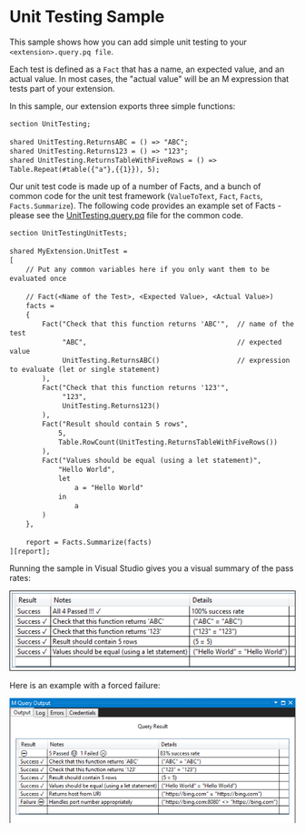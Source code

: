 # Unit Testing Sample
This sample shows how you can add simple unit testing to your `<extension>.query.pq file`. 

Each test is defined as a `Fact` that has a name, an expected value, and an actual value.
In most cases, the "actual value" will be an M expression that tests part of your extension. 

In this sample, our extension exports three simple functions:

```
section UnitTesting;

shared UnitTesting.ReturnsABC = () => "ABC";
shared UnitTesting.Returns123 = () => "123";
shared UnitTesting.ReturnsTableWithFiveRows = () => Table.Repeat(#table({"a"},{{1}}), 5);
```

Our unit test code is made up of a number of Facts, and a bunch of common code for the unit test framework (`ValueToText`, `Fact`, `Facts`, `Facts.Summarize`). The following code provides an example set of Facts - please see the [UnitTesting.query.pq](UnitTesting.query.pq) file for the common code.

```
section UnitTestingUnitTests;

shared MyExtension.UnitTest =
[
    // Put any common variables here if you only want them to be evaluated once

    // Fact(<Name of the Test>, <Expected Value>, <Actual Value>)
    facts =
    {        
        Fact("Check that this function returns 'ABC'",  // name of the test
             "ABC",                                     // expected value
             UnitTesting.ReturnsABC()                   // expression to evaluate (let or single statement)
        ),
        Fact("Check that this function returns '123'",
             "123",                                   
             UnitTesting.Returns123()
        ),
        Fact("Result should contain 5 rows",
            5,
            Table.RowCount(UnitTesting.ReturnsTableWithFiveRows())
        ),
        Fact("Values should be equal (using a let statement)",
            "Hello World",
            let
                a = "Hello World"
            in
                a
        )
    },

    report = Facts.Summarize(facts)
][report];
```

Running the sample in Visual Studio gives you a visual summary of the pass rates:

![unit tests](../../images/unitTestingSample.png)

Here is an example with a forced failure:

![unit test failure](../../images/unitTestingFailure.png)
